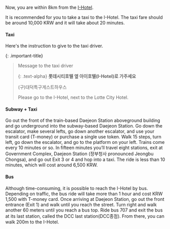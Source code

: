 ---
---
Now, you are within 8km from the [I-Hotel](https://www.i-hotel.co.kr). 


It is recommended for you to take a taxi to the I-Hotel. The taxi fare should be around 10,000 KRW and it will take about 20 minutes.

#### Taxi

Here's the instruction to give to the taxi driver. 

{: .important-title}
> Message to the taxi driver
> 
> {: .text-alpha}
> **롯데시티호텔 옆 아이호텔(I-Hotel)로 가주세요**
>
> (구)대덕특구게스트하우스
> 
> Please go to the I-Hotel, next to the Lotte City Hotel.


#### Subway + Taxi

Go out the front of the train-based Daejeon Station aboveground building and go underground into the subway-based Daejeon Station. Go down the escalator, make several lefts, go down another escalator, and use your transit card (T-money) or purchase a single use token. Walk 15 steps, turn left, go down the escalator, and go to the platform on your left. Trains come every 10 minutes or so. In fifteen minutes you’ll travel eight stations, exit at Government Complex, Daejeon Station (정부청사 pronounced Jeongbu Chongsa), and go out Exit 3 or 4 and hop into a taxi. The ride is less than 10 minutes, which will cost around 6,500 KRW. 

#### Bus

Although time-consuming, it is possible to reach the I-Hotel by bus. Depending on traffic, the bus ride will take more than 1 hour and cost KRW 1,500 with T-money card. Once arriving at Daejeon Station, go out the front entrance (Exit 1) and walk until you reach the street. Turn right and walk another 60 meters until you reach a bus top. Ride bus 707 and exit the bus at its last station, called the DCC last station(DCC종점). From there, you can walk 200m to the I-Hotel.

